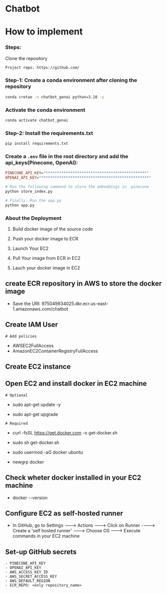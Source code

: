 # Chatbot

# How to implement

###  Steps:

Clone the repository
```bash
Project repo: https://github.com/
```

### Step-1: Create a conda environment after cloning the repository
```bash
conda cretae -n chatbot_genai python=3.10 -y
```

### Activate the conda environment
```bash
conda activate chatbot_genai
```

### Step-2: Install the requirements.txt
```bash
pip install requirements.txt
```



### Create a `.env` file in the root directory and add the api_keys(Pinecone, OpenAI):
```ini
PINECONE_API_KEY="*********************************************"
OPENAI_API_KEY="************************************************"
```

```bash
# Run the following command to store the embeddings in  pinecone
python store_index.py
```

```bash
# Finally, Run the app.py
python app.py
```


### About the Deployment
1. Build docker image of the source code

2. Push your docker image to ECR

3. Launch Your EC2 

4. Pull Your image from ECR in EC2

5. Lauch your docker image in EC2


## create ECR repository in AWS to store the docker image 
 - Save the URI: 975049934025.dkr.ecr.us-east-1.amazonaws.com/chatbot

## Create IAM User
    # Add policies
   - AWSEC2FullAccess
   - AmazonEC2ContainerRegistryFullAccess

## Create EC2 instance

## Open EC2 and install docker in EC2 machine

    # Optional

   - sudo apt-get update -y

   - sudo apt-get upgrade

    # Required

   - curl -fsSL https://get.docker.com -o get-docker.sh

   - sudo sh get-docker.sh

   - sudo usermod -aG docker ubuntu

   - newgrp docker
     
## Check wheter docker installed in your EC2 machine
 - docker --version

## Configure EC2 as self-hosted runner
- In GitHub, go to 
     Settings ---> Actions ---> Click on Runner ----> Create a 'self hosted runner' ---> Choose OS ---> Execute commands in your EC2 machine

## Set-up GitHub secrets
    - PINECONE_API_KEY
    - OPENAI_API_KEY
    - AWS_ACCESS_KEY_ID
    - AWS_SECRET_ACCESS_KEY
    - AWS_DEFAULT_REGION
    - ECR_REPO: <only repository_name>


